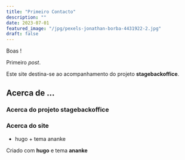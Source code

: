 ```yaml
---
title: "Primeiro Contacto"
description: ""
date: 2023-07-01
featured_image: "/jpg/pexels-jonathan-borba-4431922-2.jpg"
draft: false
---
```


Boas !

Primeiro *post*.

Este site destina-se ao acompanhamento do projeto **stagebackoffice**.

## Acerca de ...
### Acerca do projeto stagebackoffice

### Acerca do site

- hugo + tema ananke

Criado com **hugo** e tema **ananke**

